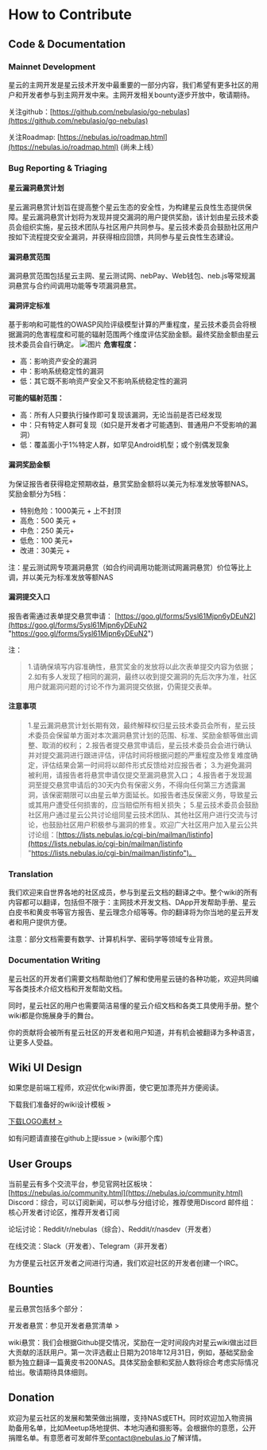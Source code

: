 # How to Contribute

## Code & Documentation

### Mainnet Development

星云的主网开发是星云技术开发中最重要的一部分内容，我们希望有更多社区的用户和开发者参与到主网开发中来。主网开发相关bounty逐步开放中，敬请期待。

关注github：[https://github.com/nebulasio/go-nebulas](https://github.com/nebulasio/go-nebulas)

关注Roadmap: [https://nebulas.io/roadmap.html](https://nebulas.io/roadmap.html) (尚未上线）

### Bug Reporting & Triaging
#### 星云漏洞悬赏计划
星云漏洞悬赏计划旨在提高整个星云生态的安全性，为构建星云良性生态提供保障。星云漏洞悬赏计划将为发现并提交漏洞的用户提供奖励，该计划由星云技术委员会组织实施，星云技术团队与社区用户共同参与。星云技术委员会鼓励社区用户按如下流程提交安全漏洞，并获得相应回馈，共同参与星云良性生态建设。

#### 漏洞悬赏范围
漏洞悬赏范围包括星云主网、星云测试网、nebPay、Web钱包、neb.js等常规漏洞悬赏与合约间调用功能等专项漏洞悬赏。

#### 漏洞评定标准
基于影响和可能性的OWASP风险评级模型计算的严重程度，星云技术委员会将根据漏洞的危害程度和可能的辐射范围两个维度评估奖励金额。最终奖励金额由星云技术委员会自行确定。
![图片](http://imgsrc.baidu.com/forum/pic/item/9e5f7091f603738dd997106abe1bb051f919ec7c.jpg)
**危害程度：**

- 高：影响资产安全的漏洞
- 中：影响系统稳定性的漏洞
- 低：其它既不影响资产安全又不影响系统稳定性的漏洞

**可能的辐射范围：**

- 高：所有人只要执行操作即可复现该漏洞，无论当前是否已经发现
- 中：只有特定人群可复现（如只是开发者才可能遇到、普通用户不受影响的漏洞）
- 低：覆盖面小于1%特定人群，如罕见Android机型；或个别偶发现象

#### 漏洞奖励金额
为保证报告者获得稳定预期收益，悬赏奖励金额将以美元为标准发放等额NAS。
奖励金额分为5档：
- 特别危险：1000美元 +  上不封顶
- 高危：500 美元 + 
- 中危：250 美元+ 
- 低危：100 美元+ 
- 改进：30美元 +

注：星云测试网专项漏洞悬赏（如合约间调用功能测试网漏洞悬赏）价位等比上调，并以美元为标准发放等额NAS

#### 漏洞提交入口
报告者需通过表单提交悬赏申请：
[https://goo.gl/forms/5ysl61Mjpn6yDEuN2](https://goo.gl/forms/5ysl61Mjpn6yDEuN2 "https://goo.gl/forms/5ysl61Mjpn6yDEuN2")

注：
> 1.请确保填写内容准确性，悬赏奖金的发放将以此次表单提交内容为依据；
> 2.如有多人发现了相同的漏洞，最终以收到提交漏洞的先后次序为准，社区用户就漏洞问题的讨论不作为漏洞提交依据，仍需提交表单。

#### 注意事项
> 1.星云漏洞悬赏计划长期有效，最终解释权归星云技术委员会所有，星云技术委员会保留单方面对本次漏洞悬赏计划的范围、标准、奖励金额等做出调整、取消的权利；
> 2.报告者提交悬赏申请后，星云技术委员会会进行确认并对提交漏洞进行跟进评估，评估时间将根据问题的严重程度及修复难度确定，评估结果会第一时间将以邮件形式反馈给对应报告者；
> 3.为避免漏洞被利用，请报告者将悬赏申请仅提交至漏洞悬赏入口；
> 4.报告者于发现漏洞至提交悬赏申请后的30天内负有保密义务，不得向任何第三方透露漏洞，该保密期限可以由星云单方面延长。如报告者违反保密义务，导致星云或其用户遭受任何损害的，应当赔偿所有相关损失；
> 5.星云技术委员会鼓励社区用户通过星云公共讨论组同星云技术团队、其他社区用户进行交流与讨论，也鼓励社区用户积极参与漏洞的修复。欢迎广大社区用户加入星云公共讨论组：[https://lists.nebulas.io/cgi-bin/mailman/listinfo](https://lists.nebulas.io/cgi-bin/mailman/listinfo "https://lists.nebulas.io/cgi-bin/mailman/listinfo")。

### Translation

我们欢迎来自世界各地的社区成员，参与到星云文档的翻译之中。整个wiki的所有内容都可以翻译，包括但不限于：主网技术开发文档、DApp开发帮助手册、星云白皮书和黄皮书等官方报告、星云理念介绍等等。你的翻译将为你当地的星云开发者和用户提供方便。

注意：部分文档需要有数学、计算机科学、密码学等领域专业背景。

### Documentation Writing
星云社区的开发者们需要文档帮助他们了解和使用星云链的各种功能，欢迎共同编写各类技术介绍文档和开发帮助文档。

同时，星云社区的用户也需要简洁易懂的星云介绍文档和各类工具使用手册。整个wiki都是你施展身手的舞台。

你的贡献将会被所有星云社区的开发者和用户知道，并有机会被翻译为多种语言，让更多人受益。

## Wiki UI Design 
如果您是前端工程师，欢迎优化wiki界面，使它更加漂亮并方便阅读。

下载我们准备好的wiki设计模板 >

[下载LOGO素材 >](https://www.nebulas.io/docs/NEBULAS-LOGO-SVG.zip)

如有问题请直接在github上提issue > (wiki那个库)

## User Groups
当前星云有多个交流平台，参见官网社区板块：[https://nebulas.io/community.html](https://nebulas.io/community.html)
Discord：综合，可以订阅新闻，可以参与分组讨论，推荐使用Discord
邮件组：核心开发者讨论区，推荐开发者订阅

论坛讨论：Reddit/r/nebulas（综合）、Reddit/r/nasdev（开发者）

在线交流：Slack（开发者）、Telegram（非开发者）

为方便星云社区开发者之间进行沟通，我们欢迎社区的开发者创建一个IRC。

## Bounties
星云悬赏包括多个部分：

开发者悬赏：参见开发者悬赏清单 >

wiki悬赏：我们会根据Github提交情况，奖励在一定时间段内对星云wiki做出过巨大贡献的活跃用户。第一次评选截止日期为2018年12月31日，例如，基础奖励金额为独立翻译一篇黄皮书200NAS。具体奖励金额和奖励人数将综合考虑实际情况给出。敬请期待具体细则。

## Donation
欢迎为星云社区的发展和繁荣做出捐赠，支持NAS或ETH。同时欢迎加入物资捐助备用名单，比如Meetup场地提供、本地沟通和摄影等。会根据你的意愿，公开捐赠名单。有意愿者可发邮件至[contact@nebulas.io](mailto:contact@nebulas.io)了解详情。

